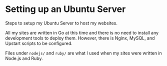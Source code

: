 Setting up an Ubuntu Server
================================
Steps to setup my Ubuntu Server to host my websites.

All my sites are written in Go at this time and there is no need to install any development tools to deploy them. However, there is Nginx, MySQL, and
Upstart scripts to be configured.

Files under `nodejs/` and `ruby/` are what I used when my sites were
written in Node.js and Ruby.
